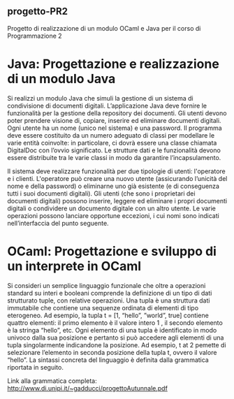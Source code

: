 ## progetto-PR2
Progetto di realizzazione di un modulo OCaml e Java per il corso di Programmazione 2

# Java: Progettazione e realizzazione di un modulo Java
Si realizzi un modulo Java che simuli la gestione di un sistema di condivisione di documenti digitali. L’applicazione Java deve fornire le funzionalità per la gestione della repository dei documenti. Gli utenti devono poter prendere visione di, copiare, inserire ed eliminare documenti digitali. Ogni utente ha un nome (unico nel sistema) e una password.
Il programma deve essere costituito da un numero adeguato di classi per modellare le varie entità coinvolte: in particolare, ci dovrà essere una classe chiamata DigitalDoc con l’ovvio significato. Le strutture dati e le funzionalità devono essere distribuite tra le varie classi in modo da garantire l’incapsulamento.

Il sistema deve realizzare funzionalità per due tipologie di utenti: l'operatore e i clienti. L'operatore può creare una nuovo utente (assicurando l’unicità del nome e della password) o eliminarne uno già esistente (e di conseguenza tutti i suoi documenti digitali). Gli utenti (che sono i proprietari dei documenti digitali) possono inserire, leggere ed eliminare i propri documenti digitali o condividere un documento digitale con un altro utente. Le varie operazioni possono lanciare opportune eccezioni, i cui nomi sono indicati nell’interfaccia del punto seguente.

# OCaml:  Progettazione e sviluppo di un interprete in OCaml
Si consideri un semplice linguaggio funzionale che oltre a operazioni standard su interi e booleani comprende la definizione di un tipo di dati strutturato tuple, con relative operazioni. Una tupla è una struttura dati immutabile che contiene una sequenze ordinata di elementi di tipo eterogeneo. Ad esempio, la tupla t = [1, “hello”, ”world”, true] contiene quattro elementi: il primo elemento è il valore intero 1 , il secondo elemento è la stringa “hello”, etc. Ogni elemento di una tupla è identificato in modo univoco dalla sua posizione e pertanto si può accedere agli elementi di una tupla singolarmente indicandone la posizione. Ad esempio, t at 2 pemette di selezionare l’elemento in seconda posizione della tupla t, ovvero il valore “hello”. La sintassi concreta del linguaggio è definita dalla grammatica riportata in seguito.

Link alla grammatica completa: http://www.di.unipi.it/~gadducci/progettoAutunnale.pdf
